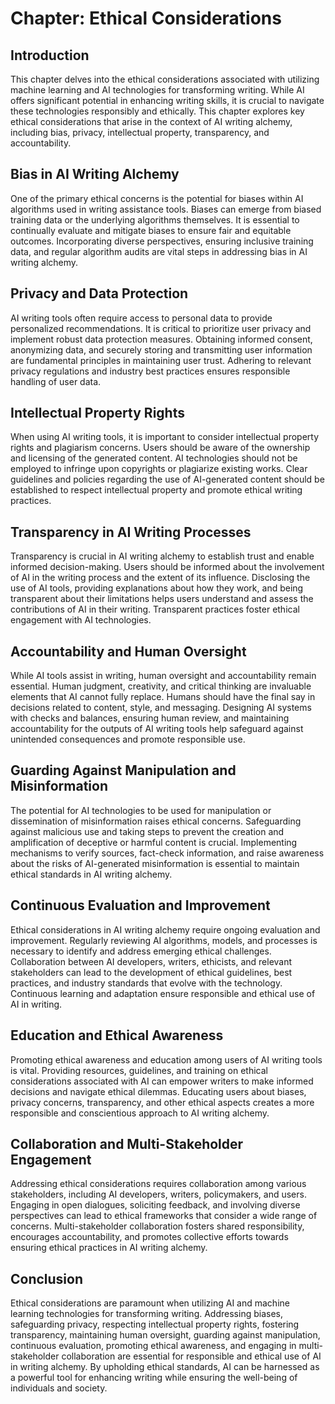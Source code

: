 Chapter: Ethical Considerations
===============================

Introduction
------------

This chapter delves into the ethical considerations associated with utilizing machine learning and AI technologies for transforming writing. While AI offers significant potential in enhancing writing skills, it is crucial to navigate these technologies responsibly and ethically. This chapter explores key ethical considerations that arise in the context of AI writing alchemy, including bias, privacy, intellectual property, transparency, and accountability.

Bias in AI Writing Alchemy
--------------------------

One of the primary ethical concerns is the potential for biases within AI algorithms used in writing assistance tools. Biases can emerge from biased training data or the underlying algorithms themselves. It is essential to continually evaluate and mitigate biases to ensure fair and equitable outcomes. Incorporating diverse perspectives, ensuring inclusive training data, and regular algorithm audits are vital steps in addressing bias in AI writing alchemy.

Privacy and Data Protection
---------------------------

AI writing tools often require access to personal data to provide personalized recommendations. It is critical to prioritize user privacy and implement robust data protection measures. Obtaining informed consent, anonymizing data, and securely storing and transmitting user information are fundamental principles in maintaining user trust. Adhering to relevant privacy regulations and industry best practices ensures responsible handling of user data.

Intellectual Property Rights
----------------------------

When using AI writing tools, it is important to consider intellectual property rights and plagiarism concerns. Users should be aware of the ownership and licensing of the generated content. AI technologies should not be employed to infringe upon copyrights or plagiarize existing works. Clear guidelines and policies regarding the use of AI-generated content should be established to respect intellectual property and promote ethical writing practices.

Transparency in AI Writing Processes
------------------------------------

Transparency is crucial in AI writing alchemy to establish trust and enable informed decision-making. Users should be informed about the involvement of AI in the writing process and the extent of its influence. Disclosing the use of AI tools, providing explanations about how they work, and being transparent about their limitations helps users understand and assess the contributions of AI in their writing. Transparent practices foster ethical engagement with AI technologies.

Accountability and Human Oversight
----------------------------------

While AI tools assist in writing, human oversight and accountability remain essential. Human judgment, creativity, and critical thinking are invaluable elements that AI cannot fully replace. Humans should have the final say in decisions related to content, style, and messaging. Designing AI systems with checks and balances, ensuring human review, and maintaining accountability for the outputs of AI writing tools help safeguard against unintended consequences and promote responsible use.

Guarding Against Manipulation and Misinformation
------------------------------------------------

The potential for AI technologies to be used for manipulation or dissemination of misinformation raises ethical concerns. Safeguarding against malicious use and taking steps to prevent the creation and amplification of deceptive or harmful content is crucial. Implementing mechanisms to verify sources, fact-check information, and raise awareness about the risks of AI-generated misinformation is essential to maintain ethical standards in AI writing alchemy.

Continuous Evaluation and Improvement
-------------------------------------

Ethical considerations in AI writing alchemy require ongoing evaluation and improvement. Regularly reviewing AI algorithms, models, and processes is necessary to identify and address emerging ethical challenges. Collaboration between AI developers, writers, ethicists, and relevant stakeholders can lead to the development of ethical guidelines, best practices, and industry standards that evolve with the technology. Continuous learning and adaptation ensure responsible and ethical use of AI in writing.

Education and Ethical Awareness
-------------------------------

Promoting ethical awareness and education among users of AI writing tools is vital. Providing resources, guidelines, and training on ethical considerations associated with AI can empower writers to make informed decisions and navigate ethical dilemmas. Educating users about biases, privacy concerns, transparency, and other ethical aspects creates a more responsible and conscientious approach to AI writing alchemy.

Collaboration and Multi-Stakeholder Engagement
----------------------------------------------

Addressing ethical considerations requires collaboration among various stakeholders, including AI developers, writers, policymakers, and users. Engaging in open dialogues, soliciting feedback, and involving diverse perspectives can lead to ethical frameworks that consider a wide range of concerns. Multi-stakeholder collaboration fosters shared responsibility, encourages accountability, and promotes collective efforts towards ensuring ethical practices in AI writing alchemy.

Conclusion
----------

Ethical considerations are paramount when utilizing AI and machine learning technologies for transforming writing. Addressing biases, safeguarding privacy, respecting intellectual property rights, fostering transparency, maintaining human oversight, guarding against manipulation, continuous evaluation, promoting ethical awareness, and engaging in multi-stakeholder collaboration are essential for responsible and ethical use of AI in writing alchemy. By upholding ethical standards, AI can be harnessed as a powerful tool for enhancing writing while ensuring the well-being of individuals and society.
